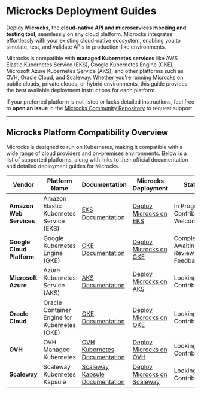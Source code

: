 # Microcks Deployment Guides

Deploy **Microcks**, the **cloud-native API and microservices mocking and testing tool**, seamlessly on any cloud platform. Microcks integrates effortlessly with your existing cloud-native ecosystem, enabling you to simulate, test, and validate APIs in production-like environments.

Microcks is compatible with **managed Kubernetes services** like AWS Elastic Kubernetes Service (EKS), Google Kubernetes Engine (GKE), Microsoft Azure Kubernetes Service (AKS), and other platforms such as OVH, Oracle Cloud, and Scaleway. Whether you're running Microcks on public clouds, private clouds, or hybrid environments, this guide provides the best available deployment instructions for each platform.

If your preferred platform is not listed or lacks detailed instructions, feel free to **open an issue** in the [Microcks Community Repository](https://github.com/microcks/community) to request support.

---

## Microcks Platform Compatibility Overview

Microcks is designed to run on Kubernetes, making it compatible with a wide range of cloud providers and on-premises environments. Below is a list of supported platforms, along with links to their official documentation and detailed deployment guides for Microcks.

| Vendor                     | Platform Name                          | Documentation                                                                                     | Microcks Deployment                                                                                   | Status                                   |
|----------------------------|----------------------------------------|--------------------------------------------------------------------------------------------------|-------------------------------------------------------------------------------------------------------|------------------------------------------|
| **Amazon Web Services**    | Amazon Elastic Kubernetes Service (EKS) | [EKS Documentation](https://docs.aws.amazon.com/eks/latest/userguide/getting-started.html)       | [Deploy Microcks on EKS](https://github.com/microcks/community/tree/main/install/aws)                 | In Progress – Contributions Welcome      |
| **Google Cloud Platform**  | Google Kubernetes Engine (GKE)          | [GKE Documentation](https://cloud.google.com/kubernetes-engine/docs/quickstart)                  | [Deploy Microcks on GKE](https://github.com/microcks/community/tree/main/install/gcp)                 | Completed – Awaiting Review and Feedback   |
| **Microsoft Azure**        | Azure Kubernetes Service (AKS)          | [AKS Documentation](https://learn.microsoft.com/en-us/azure/aks/)                                | [Deploy Microcks on AKS](https://github.com/microcks/community/tree/main/install/azure)               | Looking for Contributions            |
| **Oracle Cloud**           | Oracle Container Engine for Kubernetes (OKE) | [OKE Documentation](https://docs.oracle.com/en-us/iaas/Content/ContEng/Concepts/contengoverview.htm) | [Deploy Microcks on OKE](https://github.com/microcks/community/tree/main/install/oracle)              | Looking for Contributions                |
| **OVH**                    | OVH Managed Kubernetes                  | [OVH Kubernetes Documentation](https://docs.ovh.com/gb/en/kubernetes/)                           | [Deploy Microcks on OVH](https://github.com/microcks/community/tree/main/install/ovh)                 | Looking for Contributions                |
| **Scaleway**               | Scaleway Kubernetes Kapsule             | [Scaleway Kapsule Documentation](https://www.scaleway.com/en/docs/containers/kapsule/)           | [Deploy Microcks on Scaleway](https://github.com/microcks/community/tree/main/install/scaleway)       | Looking for Contributions                |
